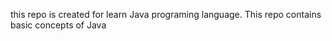  this repo is created for learn Java programing language. This repo contains basic concepts of Java
